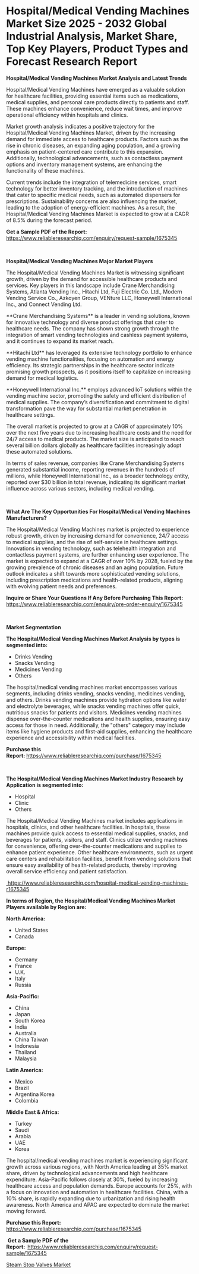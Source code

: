 <p><h1>Hospital/Medical Vending Machines Market Size 2025 - 2032 Global Industrial Analysis, Market Share, Top Key Players, Product Types and Forecast Research Report</h1></p><p><strong>Hospital/Medical Vending Machines Market Analysis and Latest Trends</strong></p>
<p><p>Hospital/Medical Vending Machines have emerged as a valuable solution for healthcare facilities, providing essential items such as medications, medical supplies, and personal care products directly to patients and staff. These machines enhance convenience, reduce wait times, and improve operational efficiency within hospitals and clinics. </p><p>Market growth analysis indicates a positive trajectory for the Hospital/Medical Vending Machines Market, driven by the increasing demand for immediate access to healthcare products. Factors such as the rise in chronic diseases, an expanding aging population, and a growing emphasis on patient-centered care contribute to this expansion. Additionally, technological advancements, such as contactless payment options and inventory management systems, are enhancing the functionality of these machines.</p><p>Current trends include the integration of telemedicine services, smart technology for better inventory tracking, and the introduction of machines that cater to specific medical needs, such as automated dispensers for prescriptions. Sustainability concerns are also influencing the market, leading to the adoption of energy-efficient machines. As a result, the Hospital/Medical Vending Machines Market is expected to grow at a CAGR of 8.5% during the forecast period.</p></p>
<p><strong>Get a Sample PDF of the Report:&nbsp;</strong> <a href="https://www.reliableresearchiq.com/enquiry/request-sample/1675345?utm_campaign=2268&utm_medium=2&utm_source=Github&utm_content=ia&utm_term=25032025&utm_id=hospitalmedical-vending-machines">https://www.reliableresearchiq.com/enquiry/request-sample/1675345</a></p>
<p>&nbsp;</p>
<p><strong>Hospital/Medical Vending Machines Major Market Players</strong></p>
<p><p>The Hospital/Medical Vending Machines Market is witnessing significant growth, driven by the demand for accessible healthcare products and services. Key players in this landscape include Crane Merchandising Systems, Atlanta Vending Inc., Hitachi Ltd, Fuji Electric Co. Ltd., Modern Vending Service Co., Azkoyen Group, VENture LLC, Honeywell International Inc., and Connect Vending Ltd.</p><p>**Crane Merchandising Systems** is a leader in vending solutions, known for innovative technology and diverse product offerings that cater to healthcare needs. The company has shown strong growth through the integration of smart vending technologies and cashless payment systems, and it continues to expand its market reach.</p><p>**Hitachi Ltd** has leveraged its extensive technology portfolio to enhance vending machine functionalities, focusing on automation and energy efficiency. Its strategic partnerships in the healthcare sector indicate promising growth prospects, as it positions itself to capitalize on increasing demand for medical logistics.</p><p>**Honeywell International Inc.** employs advanced IoT solutions within the vending machine sector, promoting the safety and efficient distribution of medical supplies. The company’s diversification and commitment to digital transformation pave the way for substantial market penetration in healthcare settings.</p><p>The overall market is projected to grow at a CAGR of approximately 10% over the next five years due to increasing healthcare costs and the need for 24/7 access to medical products. The market size is anticipated to reach several billion dollars globally as healthcare facilities increasingly adopt these automated solutions.</p><p>In terms of sales revenue, companies like Crane Merchandising Systems generated substantial income, reporting revenues in the hundreds of millions, while Honeywell International Inc., as a broader technology entity, reported over $30 billion in total revenue, indicating its significant market influence across various sectors, including medical vending.</p></p>
<p>&nbsp;</p>
<p><strong>What Are The Key Opportunities For Hospital/Medical Vending Machines Manufacturers?</strong></p>
<p><p>The Hospital/Medical Vending Machines market is projected to experience robust growth, driven by increasing demand for convenience, 24/7 access to medical supplies, and the rise of self-service in healthcare settings. Innovations in vending technology, such as telehealth integration and contactless payment systems, are further enhancing user experience. The market is expected to expand at a CAGR of over 10% by 2028, fueled by the growing prevalence of chronic diseases and an aging population. Future outlook indicates a shift towards more sophisticated vending solutions, including prescription medications and health-related products, aligning with evolving patient needs and preferences.</p></p>
<p><strong>Inquire or Share Your Questions If Any Before Purchasing This Report:</strong> <a href="https://www.reliableresearchiq.com/enquiry/pre-order-enquiry/1675345?utm_campaign=2268&utm_medium=2&utm_source=Github&utm_content=ia&utm_term=25032025&utm_id=hospitalmedical-vending-machines">https://www.reliableresearchiq.com/enquiry/pre-order-enquiry/1675345</a></p>
<p>&nbsp;</p>
<p><strong>Market Segmentation</strong></p>
<p><strong>The Hospital/Medical Vending Machines Market Analysis by types is segmented into:</strong></p>
<p><ul><li>Drinks Vending</li><li>Snacks Vending</li><li>Medicines Vending</li><li>Others</li></ul></p>
<p><p>The hospital/medical vending machines market encompasses various segments, including drinks vending, snacks vending, medicines vending, and others. Drinks vending machines provide hydration options like water and electrolyte beverages, while snacks vending machines offer quick, nutritious snacks for patients and visitors. Medicines vending machines dispense over-the-counter medications and health supplies, ensuring easy access for those in need. Additionally, the "others" category may include items like hygiene products and first-aid supplies, enhancing the healthcare experience and accessibility within medical facilities.</p></p>
<p><strong>Purchase this Report:&nbsp;</strong><a href="https://www.reliableresearchiq.com/purchase/1675345?utm_campaign=2268&utm_medium=2&utm_source=Github&utm_content=ia&utm_term=25032025&utm_id=hospitalmedical-vending-machines">https://www.reliableresearchiq.com/purchase/1675345</a></p>
<p>&nbsp;</p>
<p><strong>The Hospital/Medical Vending Machines Market Industry Research by Application is segmented into:</strong></p>
<p><ul><li>Hospital</li><li>Clinic</li><li>Others</li></ul></p>
<p><p>The Hospital/Medical Vending Machines market includes applications in hospitals, clinics, and other healthcare facilities. In hospitals, these machines provide quick access to essential medical supplies, snacks, and beverages for patients, visitors, and staff. Clinics utilize vending machines for convenience, offering over-the-counter medications and supplies to enhance patient experience. Other healthcare environments, such as urgent care centers and rehabilitation facilities, benefit from vending solutions that ensure easy availability of health-related products, thereby improving overall service efficiency and patient satisfaction.</p></p>
<p><a href="https://www.reliableresearchiq.com/hospital-medical-vending-machines-r1675345?utm_campaign=2268&utm_medium=2&utm_source=Github&utm_content=ia&utm_term=25032025&utm_id=hospitalmedical-vending-machines">&nbsp;https://www.reliableresearchiq.com/hospital-medical-vending-machines-r1675345</a></p>
<p><strong>In terms of Region, the Hospital/Medical Vending Machines Market Players available by Region are:</strong></p>
<p>
    <p> <strong> North America: </strong>
        <ul>
            <li>United States</li>
            <li>Canada</li>
        </ul>
        </p> 
    <p> <strong> Europe: </strong>
        <ul>
            <li>Germany</li>
            <li>France</li>
            <li>U.K.</li>
            <li>Italy</li>
            <li>Russia</li>
        </ul>
        </p> 
    <p> <strong> Asia-Pacific: </strong>
        <ul>
            <li>China</li>
            <li>Japan</li>
            <li>South Korea</li>
            <li>India</li>
            <li>Australia</li>
            <li>China Taiwan</li>
            <li>Indonesia</li>
            <li>Thailand</li>
            <li>Malaysia</li>
        </ul>
        </p> 
    <p> <strong> Latin America: </strong>
        <ul>
            <li>Mexico</li>
            <li>Brazil</li>
            <li>Argentina Korea</li>
            <li>Colombia</li>
        </ul>
        </p> 
    <p> <strong> Middle East & Africa: </strong>
        <ul>
            <li>Turkey</li>
            <li>Saudi</li>
            <li>Arabia</li>
            <li>UAE</li>
            <li>Korea</li>
        </ul>
    </p>
    </p>
<p><p>The hospital/medical vending machines market is experiencing significant growth across various regions, with North America leading at 35% market share, driven by technological advancements and high healthcare expenditure. Asia-Pacific follows closely at 30%, fueled by increasing healthcare access and population demands. Europe accounts for 25%, with a focus on innovation and automation in healthcare facilities. China, with a 10% share, is rapidly expanding due to urbanization and rising health awareness. North America and APAC are expected to dominate the market moving forward.</p></p>
<p><strong>Purchase this Report: </strong><a href="https://www.reliableresearchiq.com/purchase/1675345?utm_campaign=2268&utm_medium=2&utm_source=Github&utm_content=ia&utm_term=25032025&utm_id=hospitalmedical-vending-machines">https://www.reliableresearchiq.com/purchase/1675345</a></p>
<p>&nbsp;<strong>Get a Sample PDF of the Report:&nbsp;&nbsp;</strong><a href="https://www.reliableresearchiq.com/enquiry/request-sample/1675345?utm_campaign=2268&utm_medium=2&utm_source=Github&utm_content=ia&utm_term=25032025&utm_id=hospitalmedical-vending-machines">https://www.reliableresearchiq.com/enquiry/request-sample/1675345</a></p>
<p><strong></strong></p>
<p><p><a href="https://github.com/LilianFaulkner65/Market-Research-Report-List-2/blob/main/steam-stop-valves-market.md?utm_campaign=2268&utm_medium=2&utm_source=Github&utm_content=ia&utm_term=25032025&utm_id=hospitalmedical-vending-machines">Steam Stop Valves Market</a></p></p>